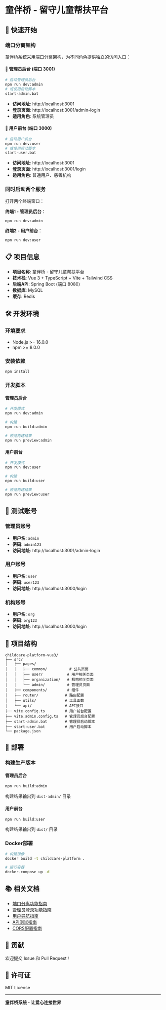 # 童伴桥 - 留守儿童帮扶平台

## 🚀 快速开始

### 端口分离架构

童伴桥系统采用端口分离架构，为不同角色提供独立的访问入口：

#### 🏢 管理员后台 (端口 3001)
```bash
# 启动管理员后台
npm run dev:admin
# 或使用启动脚本
start-admin.bat
```

- **访问地址**: http://localhost:3001
- **登录页面**: http://localhost:3001/admin-login
- **适用角色**: 系统管理员

#### 👥 用户前台 (端口 3000)
```bash
# 启动用户前台
npm run dev:user
# 或使用启动脚本
start-user.bat
```

- **访问地址**: http://localhost:3001
- **登录页面**: http://localhost:3001/login
- **适用角色**: 普通用户、慈善机构

### 同时启动两个服务

打开两个终端窗口：

**终端1 - 管理员后台**：
```bash
npm run dev:admin
```

**终端2 - 用户前台**：
```bash
npm run dev:user
```

## 📋 项目信息

- **项目名称**: 童伴桥 - 留守儿童帮扶平台
- **技术栈**: Vue 3 + TypeScript + Vite + Tailwind CSS
- **后端API**: Spring Boot (端口 8080)
- **数据库**: MySQL
- **缓存**: Redis

## 🛠️ 开发环境

### 环境要求
- Node.js >= 16.0.0
- npm >= 8.0.0

### 安装依赖
```bash
npm install
```

### 开发脚本

#### 管理员后台
```bash
# 开发模式
npm run dev:admin

# 构建
npm run build:admin

# 预览构建结果
npm run preview:admin
```

#### 用户前台
```bash
# 开发模式
npm run dev:user

# 构建
npm run build:user

# 预览构建结果
npm run preview:user
```

## 🔐 测试账号

### 管理员账号
- **用户名**: `admin`
- **密码**: `admin123`
- **访问地址**: http://localhost:3001/admin-login

### 用户账号
- **用户名**: `user`
- **密码**: `user123`
- **访问地址**: http://localhost:3000/login

### 机构账号
- **用户名**: `org`
- **密码**: `org123`
- **访问地址**: http://localhost:3000/login

## 📁 项目结构

```
childcare-platform-vue3/
├── src/
│   ├── pages/
│   │   ├── common/          # 公共页面
│   │   ├── user/           # 用户相关页面
│   │   ├── organization/   # 机构相关页面
│   │   └── admin/          # 管理员页面
│   ├── components/         # 组件
│   ├── router/            # 路由配置
│   ├── utils/             # 工具函数
│   └── api/               # API接口
├── vite.config.ts         # 用户前台配置
├── vite.admin.config.ts   # 管理员后台配置
├── start-admin.bat        # 管理员启动脚本
├── start-user.bat         # 用户启动脚本
└── package.json
```

## 🚀 部署

### 构建生产版本

#### 管理员后台
```bash
npm run build:admin
```
构建结果输出到 `dist-admin/` 目录

#### 用户前台
```bash
npm run build:user
```
构建结果输出到 `dist/` 目录

### Docker部署
```bash
# 构建镜像
docker build -t childcare-platform .

# 运行容器
docker-compose up -d
```

## 📚 相关文档

- [端口分离功能指南](./PORT_SEPARATION_GUIDE.md)
- [管理员登录功能指南](./ADMIN_LOGIN_GUIDE.md)
- [用户导航指南](./USER_NAVIGATION_GUIDE.md)
- [API测试指南](./QUICK_TEST.md)
- [CORS配置指南](./CORS_CONFIG.md)

## 🤝 贡献

欢迎提交 Issue 和 Pull Request！

## 📄 许可证

MIT License

---

**童伴桥系统 - 让爱心连接世界** 
